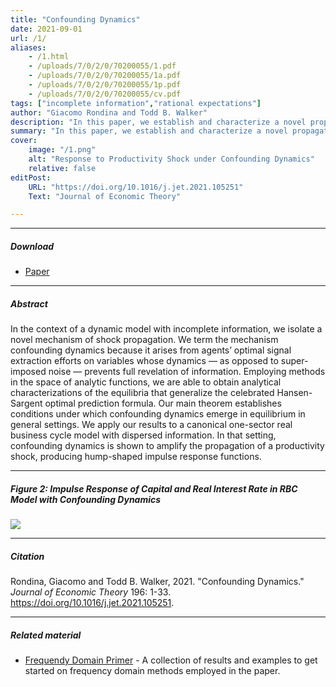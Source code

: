 ```yaml
---
title: "Confounding Dynamics" 
date: 2021-09-01
url: /1/
aliases: 
    - /1.html
    - /uploads/7/0/2/0/70200055/1.pdf
    - /uploads/7/0/2/0/70200055/1a.pdf
    - /uploads/7/0/2/0/70200055/1p.pdf
    - /uploads/7/0/2/0/70200055/cv.pdf
tags: ["incomplete information","rational expectations"]
author: "Giacomo Rondina and Todd B. Walker"
description: "In this paper, we establish and characterize a novel propagation mechanism under rational expectations, which we term confounding dynamics." 
summary: "In this paper, we establish and characterize a novel propagation mechanism under rational expectations, which we term confounding dynamics, that is responsible for the persistence of imperfect information across economic agents over time on relevant economic variables even when equilibrium variables are observed. " 
cover:
    image: "/1.png"
    alt: "Response to Productivity Shock under Confounding Dynamics"
    relative: false
editPost:
    URL: "https://doi.org/10.1016/j.jet.2021.105251"
    Text: "Journal of Economic Theory"

---
```


---

##### Download

+ [Paper](/static/Confounding_Dynamics_JET.pdf)

---

##### Abstract

In the context of a dynamic model with incomplete information, we isolate a novel mechanism of shock propagation. We term the mechanism confounding dynamics because it arises from agents’ optimal signal extraction efforts on variables whose dynamics — as opposed to super-imposed noise — prevents full revelation of information. Employing methods in the space of analytic functions, we are able to obtain analytical characterizations of the equilibria that generalize the celebrated Hansen-Sargent optimal prediction formula. Our main theorem establishes conditions under which confounding dynamics emerge in equilibrium in general settings. We apply our results to a canonical one-sector real business cycle model with dispersed information. In that setting, confounding dynamics is shown to amplify the propagation of a productivity shock, producing hump-shaped impulse response functions.

---

##### Figure 2: Impulse Response of Capital and Real Interest Rate in RBC Model with Confounding Dynamics

![](/static/JET_paper_Figure_2.png)

---

##### Citation

Rondina, Giacomo and Todd B. Walker, 2021. "Confounding Dynamics." *Journal of Economic Theory* 196: 1-33. https://doi.org/10.1016/j.jet.2021.105251.

---

##### Related material

+ [Frequendy Domain Primer](/static/cv.pdf) - A collection of results and examples to get started on frequency domain methods employed in the paper.

